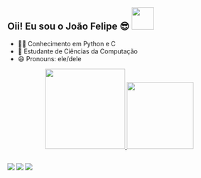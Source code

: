 ## Oii! Eu sou o João Felipe 😎 <img src="https://media3.giphy.com/media/f4DmXx6APMvCWkvx9t/200w.webp?cid=ecf05e47pb6uaa0n480yf1r3nrtnghik2ibcwerfi85k0dk7&rid=200w.webp&ct=s" width="50">

- 👨‍💻 Conhecimento em Python e C
- 📓 Estudante de Ciências da Computação
- 😄 Pronouns: ele/dele

<div align="center">
  <a href="https://github.com/jfkarurosu">
  <img height="180em" src="https://github-readme-stats.vercel.app/api?username=jfkarurosu&show_icons=true&theme=merko&include_all_commits=true&count_private=true"/>
  <img height="150em" src="https://github-readme-stats.vercel.app/api/top-langs/?username=jfkarurosu&layout=compact&langs_count=7&theme=merko"/>
</div>

##

<div>
    <a href="https://instagram.com/jfkarurosu" target="_blank"><img src="https://img.shields.io/badge/-Instagram-%23E4405F?style=for-the-badge&logo=instagram&logoColor=white" target="_blank"></a>
<!-- <a href="https://discord.gg/wagxzStdcR" target="_blank"><img src="https://img.shields.io/badge/Discord-7289DA?style=for-the-badge&logo=discord&logoColor=white" target="_blank"></a> -->
  <a href = "mailto:jfeliperodriguestech@gmail.com"><img src="https://img.shields.io/badge/-Gmail-%23333?style=for-the-badge&logo=gmail&logoColor=white" target="_blank"></a>
  <a href="https://www.linkedin.com/in/jfcarlos/" target="_blank"><img src="https://img.shields.io/badge/-LinkedIn-%230077B5?style=for-the-badge&logo=linkedin&logoColor=white" target="_blank"></a>
</div>

